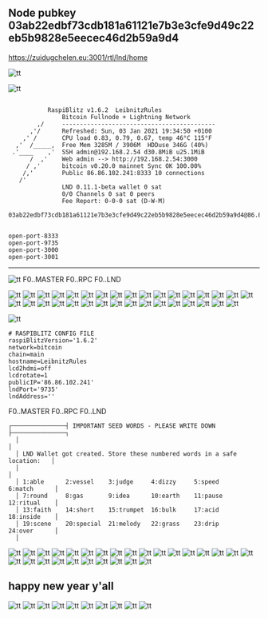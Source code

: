 ## Node pubkey 03ab22edbf73cdb181a61121e7b3e3cfe9d49c22eb5b9828e5eecec46d2b59a9d4

https://zuidugchelen.eu:3001/rtl/lnd/home

![tt](.//pictures/raspiblitz_admin_login_20210103_09.png)

![tt](.//pictures/raspiblitz_leibnitz.png)

````

           RaspiBlitz v1.6.2  LeibnitzRules 
               Bitcoin Fullnode + Lightning Network 
        ,/     -------------------------------------------
      ,'/      Refreshed: Sun, 03 Jan 2021 19:34:50 +0100
    ,' /       CPU load 0.83, 0.79, 0.67, temp 46°C 115°F
  ,'  /_____,  Free Mem 3285M / 3906M  HDDuse 346G (40%)
 .'____    ,'  SSH admin@192.168.2.54 d30.8MiB u25.1MiB
      /  ,'    Web admin --> http://192.168.2.54:3000
     / ,'      bitcoin v0.20.0 mainnet Sync OK 100.00%
    /,'        Public 86.86.102.241:8333 10 connections
   /'          
               LND 0.11.1-beta wallet 0 sat 
               0/0 Channels 0 sat 0 peers
               Fee Report: 0-0-0 sat (D-W-M)

03ab22edbf73cdb181a61121e7b3e3cfe9d49c22eb5b9828e5eecec46d2b59a9d4@86.86.102.241:9735


open-port-8333
open-port-9735
open-port-3000
open-port-3001

````
---

![tt](.//pictures/admin_login_20201228_045.png)
F0..MASTER
F0..RPC
F0..LND

![tt](.//pictures/admin_login_20201228_030.png)
![tt](.//pictures/admin_login_20201228_031.png)
![tt](.//pictures/admin_login_20201228_032.png)
![tt](.//pictures/admin_login_20201228_033.png)
![tt](.//pictures/admin_login_20201228_034.png)
![tt](.//pictures/admin_login_20201228_035.png)
![tt](.//pictures/admin_login_20201228_036.png)
![tt](.//pictures/admin_login_20201228_037.png)
![tt](.//pictures/admin_login_20201228_038.png)
![tt](.//pictures/admin_login_20201228_039.png)
![tt](.//pictures/admin_login_20201228_040.png)
![tt](.//pictures/admin_login_20201228_041.png)
![tt](.//pictures/admin_login_20201228_042.png)
![tt](.//pictures/admin_login_20201228_043.png)
![tt](.//pictures/admin_login_20201228_044.png)
![tt](.//pictures/admin_login_20201228_045.png)
![tt](.//pictures/admin_login_20201228_046.png)
![tt](.//pictures/admin_login_20201228_047.png)
![tt](.//pictures/admin_login_20201228_048.png)
![tt](.//pictures/admin_login_20201228_049.png)
![tt](.//pictures/admin_login_20201228_050.png)
![tt](.//pictures/admin_login_20201228_051.png)
![tt](.//pictures/admin_login_20201228_052.png)
![tt](.//pictures/admin_login_20201228_053.png)
![tt](.//pictures/admin_login_20201228_054.png)
![tt](.//pictures/admin_login_20201228_055.png)
![tt](.//pictures/admin_login_20201228_056.png)
![tt](.//pictures/admin_login_20201228_057.png)
![tt](.//pictures/admin_login_20201228_058.png)
![tt](.//pictures/admin_login_20201228_059.png)
![tt](.//pictures/admin_login_20201228_060.png)
![tt](.//pictures/admin_login_20201228_061.png)
![tt](.//pictures/admin_login_20201228_062.png)


![tt](.//pictures/raspiblitz_admin_login_20201228_19.png)
````
# RASPIBLITZ CONFIG FILE
raspiBlitzVersion='1.6.2'
network=bitcoin
chain=main
hostname=LeibnitzRules
lcd2hdmi=off
lcdrotate=1
publicIP='86.86.102.241'
lndPort='9735'
lndAddress=''
````

F0..MASTER
F0..RPC
F0..LND
````
┌───────────────┤ IMPORTANT SEED WORDS - PLEASE WRITE DOWN ├───────────────┐
  │                                                                          │ 
  │ LND Wallet got created. Store these numbered words in a safe location:   │ 
  │                                                                          │ 
  │ 1:able      2:vessel    3:judge     4:dizzy     5:speed     6:match      │ 
  │ 7:round     8:gas       9:idea      10:earth    11:pause    12:ritual    │ 
  │ 13:faith    14:short    15:trumpet  16:bulk     17:acid     18:inside    │ 
  │ 19:scene    20:special  21:melody   22:grass    23:drip     24:over      │ 
  │                                                                     

````

![tt](.//pictures/raspiblitz_admin_login_20201222_00.png)
![tt](.//pictures/raspiblitz_admin_login_20201222_01.png)
![tt](.//pictures/raspiblitz_admin_login_20201222_02.png)
![tt](.//pictures/raspiblitz_admin_login_20201228_00.png)
![tt](.//pictures/raspiblitz_admin_login_20201228_01.png)
![tt](.//pictures/raspiblitz_admin_login_20201228_02.png)
![tt](.//pictures/raspiblitz_admin_login_20201228_03.png)
![tt](.//pictures/raspiblitz_admin_login_20201228_04.png)
![tt](.//pictures/raspiblitz_admin_login_20201228_05.png)
![tt](.//pictures/raspiblitz_admin_login_20201228_06.png)
![tt](.//pictures/raspiblitz_admin_login_20201228_07.png)
![tt](.//pictures/raspiblitz_admin_login_20201228_08.png)
![tt](.//pictures/raspiblitz_admin_login_20201228_09.png)
![tt](.//pictures/raspiblitz_admin_login_20201228_10.png)
![tt](.//pictures/raspiblitz_admin_login_20201228_11.png)
![tt](.//pictures/raspiblitz_admin_login_20201228_12.png)
![tt](.//pictures/raspiblitz_admin_login_20201228_13.png)
![tt](.//pictures/raspiblitz_admin_login_20201228_14.png)
![tt](.//pictures/raspiblitz_admin_login_20201228_15.png)
![tt](.//pictures/raspiblitz_admin_login_20201228_16.png)
![tt](.//pictures/raspiblitz_admin_login_20201228_17.png)
![tt](.//pictures/raspiblitz_admin_login_20201228_18.png)
![tt](.//pictures/raspiblitz_admin_login_20201228_19.png)
![tt](.//pictures/raspiblitz_admin_login_20201228_20.png)
![tt](.//pictures/raspiblitz_admin_login_20201228_21.png)
![tt](.//pictures/raspiblitz_admin_login_20201228_22.png)
![tt](.//pictures/raspiblitz_admin_login_20201228_23.png)

## happy new year y'all

![tt](.//pictures/raspiblitz_admin_login_20210103_00.png)
![tt](.//pictures/raspiblitz_admin_login_20210103_01.png)
![tt](.//pictures/raspiblitz_admin_login_20210103_02.png)
![tt](.//pictures/raspiblitz_admin_login_20210103_03.png)
![tt](.//pictures/raspiblitz_admin_login_20210103_04.png)
![tt](.//pictures/raspiblitz_admin_login_20210103_05.png)
![tt](.//pictures/raspiblitz_admin_login_20210103_06.png)
![tt](.//pictures/raspiblitz_admin_login_20210103_07.png)
![tt](.//pictures/raspiblitz_admin_login_20210103_08.png)
![tt](.//pictures/raspiblitz_admin_login_20210103_09.png)

